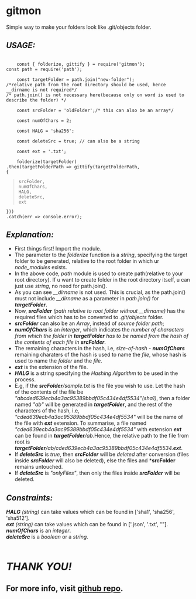 # gitmon
Simple way to make your folders look like .git/objects folder.
## *USAGE:*
<code>
    const { folderize, gittify } = require('gitmon');<br>const path = require('path');<br>
    const targetFolder = path.join("new-folder"); <br>/*relative path from the root directory should be used, hence __dirname is not required*/<br>/* path.join() is not necessary here(because only on word is used to describe the folder) */<br>
    const srcFolder = 'oldFolder';/* this can also be an array*/<br>
    const numOfChars = 2;<br>
    const HALG = 'sha256';<br>
    const deleteSrc = true; // can also be a string<br>
    const ext = '.txt';<br>
    folderize(targetFolder)<br>.then(targetFolderPath => gittify(targetFolderPath,<br>{<br><blockquote>srcFolder,<br>numOfChars,<br>HALG,<br>deleteSrc,<br>ext</blockquote>}))<br>.catch(err => console.error);
</code>

## *Explanation:*<br>
* First things first! Import the module.
* The parameter to the *folderize* function is a *string*, specifying the target folder to be generated, relative to the root folder in which ur *node_modules* exists.
* In the above code, *path* module is used to create path(relative to your root directory). If u want to create folder in the root directory itself, u can just use *string*, no need for path.join().
* As you can see *__dirname* is not used. This is crucial, as the path.join() must not include *__dirname* as a parameter in *path.join()* for ***targetFolder***.
* Now, ***srcFolder*** *(path relative to root folder without *__dirname*)* has the required files which has to be converted to *.git/objects* folder.
* ***srcFolder*** can also be an *Array*, instead of *source folder path*;
* ***numOfChars*** is an *interger*, which indicates the *number of characters from which the folder in ***targetFolder*** has to be named from the hash of the contents of each file in ***srcFolder****.
* The remaining characters in the hash, i.e, *size-of-hash* - ***numOfChars*** remaining charaters of the hash is used to name the *file*, whose hash is used to name the *folder* and the *file*.
* ***ext*** is the extension of the file.
* ***HALG*** is a string specifying the *Hashing Algorithm* to be used in the process.
* E.g, if the ***srcFolder**/sample.txt* is the file you wish to use. Let the hash of the contents of the file be *"abcded639ecb4a3ac95389bbdf05c434e4df5534"(sha1)*, then a folder named *"ab"* will be generated in ***targetFolder***, and the rest of the characters of the hash, i.e, *"cded639ecb4a3ac95389bbdf05c434e4df5534"* will be the name of the file with ***ext*** extension. To summarise, a file named *"cded639ecb4a3ac95389bbdf05c434e4df5534"* with extension ***ext*** can be found in ***targetFolder**/ab*.Hence, the relative path to the file from root is ****targetFolder***/ab/cded639ecb4a3ac95389bbdf05c434e4df5534.***ext****.
* If ***deleteSrc*** is *true*, then ***srcFolder*** will be *deleted* after conversion (files inside ***srcFolder*** will also be deleted), else the files and ***srcFolder** remains untouched.
* If ***deleteSrc*** is *"onlyFiles"*, then only the files inside ***srcFolder*** will be deleted.

## *Constraints:*<br>
***HALG*** *(string)* can take values which can be found in ['sha1', 'sha256', 'sha512'].<br>
***ext*** *(string)* can take values which can be found in ['.json', '.txt', ""].<br>
***numOfChars*** is an *integer*.<br>
***deleteSrc*** is a *boolean* or a *string*.
<br><br>

# ***THANK YOU!***<br>

## For more info, visit [github repo](https://github.com/hrithikgautham/gitmon-npm).
